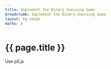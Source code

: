 ```yaml
---
title: Implement the Binary Guessing Game
breadcrumb: Implement the Binary Guessing Game
layout: bg-image
marks: 4
---
```

# {{ page.title }}

Use p5.js
